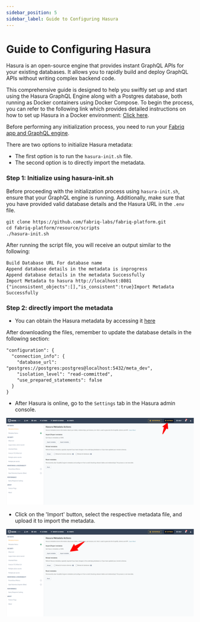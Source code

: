 ```yaml
---
sidebar_position: 5
sidebar_label: Guide to Configuring Hasura
---
```

# Guide to Configuring Hasura

Hasura is an open-source engine that provides instant GraphQL APIs for your existing databases. It allows you to rapidly build and deploy GraphQL APIs without writing complex backend code.

This comprehensive guide is designed to help you swiftly set up and start using the Hasura GraphQL Engine along with a Postgres database, both running as Docker containers using Docker Compose. To begin the process, you can refer to the following link which provides detailed instructions on how to set up Hasura in a Docker environment: [Click here](https://hasura.io/docs/latest/getting-started/docker-simple/).

Before performing any initialization process, you need to run your [Fabriq app and GraphQL engine](./start_fabriq.md).

There are two options to initialize Hasura metadata:
 - The first option is to run the `hasura-init.sh` file. 
 - The second option is to directly import the metadata.

### Step 1: Initialize using hasura-init.sh

Before proceeding with the initialization process using `hasura-init.sh`, ensure that your GraphQL engine is running. Additionally, make sure that you have provided valid database details and the Hasura URL in the `.env` file.

```shell
git clone https://github.com/fabriq-labs/fabriq-platform.git
cd fabriq-platform/resource/scripts
./hasura-init.sh
```
After running the script file, you will receive an output similar to the following:
```
Build Database URL For database name
Append database details in the metadata is inprogress
Append database details in the metadata Successfully
Import Metadata to hasura http://localhost:8081
{"inconsistent_objects":[],"is_consistent":true}Import Metadata Successfully
```
### Step 2: directly import the metadata

- You can obtain the Hasura metadata by accessing it   [here](https://github.com/fabriq-labs/fabriq-platform/blob/master/resources/hasura_metadata.json) 

After downloading the files, remember to update the database details in the following section:
```
"configuration": {
  "connection_info": {
    "database_url": "postgres://postgres:postgres@localhost:5432/meta_dev",
    "isolation_level": "read-committed",
    "use_prepared_statements": false
  }
}
```

- After Hasura is online, go to the `Settings` tab in the Hasura admin console.

![Alt text](/img/hasura_settings.png)

- Click on the 'Import' button, select the respective metadata file, and upload it to import the metadata.

![Alt text](/img/hasura_import.png)